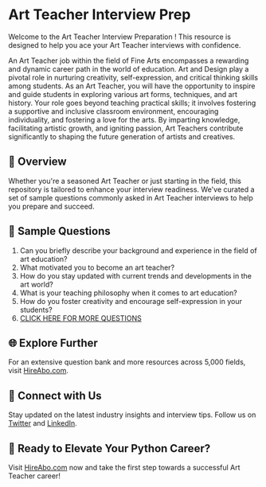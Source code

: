 # Art Teacher Interview Prep

Welcome to the Art Teacher Interview Preparation ! This resource is designed to help you ace your Art Teacher interviews with confidence.

An Art Teacher job within the field of Fine Arts encompasses a rewarding and dynamic career path in the world of education. Art and Design play a pivotal role in nurturing creativity, self-expression, and critical thinking skills among students. As an Art Teacher, you will have the opportunity to inspire and guide students in exploring various art forms, techniques, and art history. Your role goes beyond teaching practical skills; it involves fostering a supportive and inclusive classroom environment, encouraging individuality, and fostering a love for the arts. By imparting knowledge, facilitating artistic growth, and igniting passion, Art Teachers contribute significantly to shaping the future generation of artists and creatives.

## 🚀 Overview

Whether you're a seasoned Art Teacher or just starting in the field, this repository is tailored to enhance your interview readiness. We've curated a set of sample questions commonly asked in Art Teacher interviews to help you prepare and succeed.

## 📝 Sample Questions

1. Can you briefly describe your background and experience in the field of art education?
2. What motivated you to become an art teacher?
3. How do you stay updated with current trends and developments in the art world?
4. What is your teaching philosophy when it comes to art education?
5. How do you foster creativity and encourage self-expression in your students?
6. [CLICK HERE FOR MORE QUESTIONS](https://hireabo.com/job/6_4_11/Art%20Teacher)

## 🌐 Explore Further

For an extensive question bank and more resources across 5,000 fields, visit [HireAbo.com](https://www.hireabo.com).

## 📱 Connect with Us

Stay updated on the latest industry insights and interview tips. Follow us on [Twitter](https://twitter.com/hireabo) and [LinkedIn](https://www.linkedin.com/in/hire-abo-3609972a8/).

## 🚀 Ready to Elevate Your Python Career?

Visit [HireAbo.com](https://www.hireabo.com) now and take the first step towards a successful Art Teacher career!